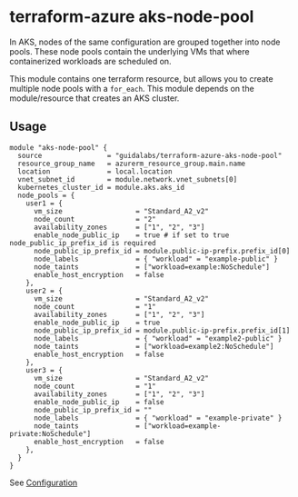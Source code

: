 # terraform-azure aks-node-pool

In AKS, nodes of the same configuration are grouped together into node pools. These node pools contain the underlying VMs that where containerized workloads are scheduled on.

This module contains one terraform resource, but allows you to create multiple node pools with a `for_each`. This module depends on the module/resource that creates an AKS cluster.

## Usage

```hcl
module "aks-node-pool" {
  source                = "guidalabs/terraform-azure-aks-node-pool"
  resource_group_name   = azurerm_resource_group.main.name
  location              = local.location
  vnet_subnet_id        = module.network.vnet_subnets[0]
  kubernetes_cluster_id = module.aks.aks_id
  node_pools = {
    user1 = {
      vm_size                  = "Standard_A2_v2"
      node_count               = "2"
      availability_zones       = ["1", "2", "3"]
      enable_node_public_ip    = true # if set to true node_public_ip_prefix_id is required
      node_public_ip_prefix_id = module.public-ip-prefix.prefix_id[0]
      node_labels              = { "workload" = "example-public" }
      node_taints              = ["workload=example:NoSchedule"]
      enable_host_encryption   = false
    },
    user2 = {
      vm_size                  = "Standard_A2_v2"
      node_count               = "1"
      availability_zones       = ["1", "2", "3"]
      enable_node_public_ip    = true
      node_public_ip_prefix_id = module.public-ip-prefix.prefix_id[1]
      node_labels              = { "workload" = "example2-public" }
      node_taints              = ["workload=example2:NoSchedule"]
      enable_host_encryption   = false
    },
    user3 = {
      vm_size                  = "Standard_A2_v2"
      node_count               = "1"
      availability_zones       = ["1", "2", "3"]
      enable_node_public_ip    = false
      node_public_ip_prefix_id = ""
      node_labels              = { "workload" = "example-private" }
      node_taints              = ["workload=example-private:NoSchedule"]
      enable_host_encryption   = false
    },
  }
}
```

See [Configuration](configuration.md)
